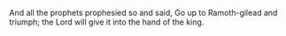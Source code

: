And all the prophets prophesied so and said, Go up to Ramoth-gilead and triumph; the Lord will give it into the hand of the king.

